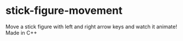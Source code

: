 # stick-figure-movement
Move a stick figure with left and right arrow keys and watch it animate! Made in C++
